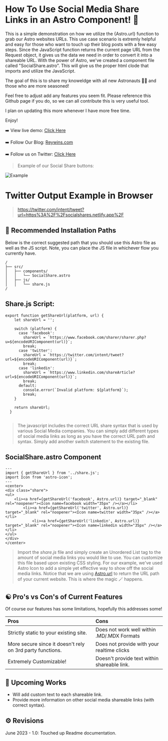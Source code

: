 # How To Use Social Media Share Links in an Astro Component! 🚀

This is a simple demonstration on how we utilize the {Astro.url} function to grab our Astro websites URLs. This use case scenario is extremly helpful and easy for those who want to touch up their blog posts with a few easy steps. Since the JavaScript function returns the current page URL from the Request object, it gives us the data we need in order to convert it into a shareable URL. With the power of Astro, we've created a component file called "SocialShare.astro". This will give us the proper html clode that imports and utilize the JavaScript. 

The goal of this is to share my knoweldge with all new Astronauts 🧑‍🚀 and those who are more seasoned!

Feel free to adjust add any features you seem fit. Please reference this Github page if you do, so we can all contribute this is very useful tool.

I plan on updating this more whenever I have more free time.

Enjoy!


➡️ View live demo: [Click Here](https://socialshares.netlify.app)

➡️ Follow Our Blog: [Reywins.com](https://reywins.com)

➡️ Follow us on Twitter: [Click Here](https://twitter.com/reywins_social)

> Example of our Social Share buttons:

![Example]([https://user-images.githubusercontent.com/4677417/186188965-73453154-fdec-4d6b-9c34-cb35c248ae5b.png](https://github.com/ReyWins/SocialShares/blob/master/src/images/socialex.png))


# Twitter Output Example in Browser
>https://twitter.com/intent/tweet?url=https%3A%2F%2Fsocialshares.netlify.app%2F

## 🚀 Recommended Installation Paths

Below is the correct suggested path that you should use this Astro file as well as the JS script. 
Note, you can place the JS file in whichever flow you currently have.

```
/
├── src/
│   ├── components/
│   │   └── SocialShare.astro
│   ├── js/
│   │   └── share.js
/
```

## Share.js Script:
```
export function getShareUrl(platform, url) {
    let shareUrl = '';
  
    switch (platform) {
      case 'facebook':
        shareUrl = `https://www.facebook.com/sharer/sharer.php?u=${encodeURIComponent(url)}`;
        break;
      case 'twitter':
        shareUrl = `https://twitter.com/intent/tweet?url=${encodeURIComponent(url)}`;
        break;
      case 'linkedin':
        shareUrl = `https://www.linkedin.com/shareArticle?url=${encodeURIComponent(url)}`;
        break;
      default:
        console.error(`Invalid platform: ${platform}`);
        break;
    }
  
    return shareUrl;
  }
  
```
> The javascript includes the correct URL share syntax that is used by various Social Media companies. You can simply add different types of social media links as long as you have the correct URL path and syntax. Simply add another switch statement to the existing file.

## SocialShare.astro Component
```
---
import { getShareUrl } from '../share.js';
import Icon from 'astro-icon';
---
<center>
<div class="share">
<ul>
    <li><a href={getShareUrl('facebook', Astro.url)} target="_blank" rel="noopener"><Icon name=facebook width="35px" /></a></li>  
        <li><a href={getShareUrl('twitter', Astro.url)} target="_blank" rel="noopener"><Icon name=twitter width="35px" /></a></li>
            <li><a href={getShareUrl('linkedin', Astro.url)} target="_blank" rel="noopener"><Icon name=linkedin width="35px" /></a></li>
</ul>
</div>
</center>

```
> Import the *share.js* file and simply create an Unordered List tag to the amount of social media links you would like to use. You can customize this file based upon existing CSS styling.
> For our example, we've used Astro Icon to add a simple yet effective way to show off the social media links.
> Notice that we are using [Astro.url](https://docs.astro.build/en/reference/api-reference/#astrourl) to return the URL path of your current website.
> This is where the magic 🪄 happens. 


## ☯ Pro's vs Con's of Current Features

Of course our features has some limitations, hopefully this addresses some!

| Pros                                                      | Cons                                             |
| :---------------------------------------------------------| :----------------------------------------------- |
| Strictly static to your existing site.                    | Does not work well within .MD/.MDX Formats       |
| More secure since it doesn't rely on 3rd party functions. | Does not provide with your realtime clicks       |
| Extremely Customizable!                                   | Doesn't provide text within shareable link.      |


## 🚧 Upcoming Works
- Will add custom text to each shareable link.
- Provide more information on other social media shareable links (with correct syntax).

## ⚙️ Revisions
June 2023 - 1.0: Touched up Readme documentation.
